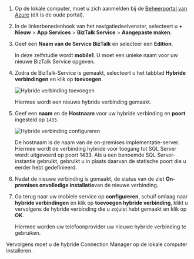 
1. Op de lokale computer, moet u zich aanmelden bij de [Beheerportal van Azure](http://manager.windowsazure.com) (dit is de oude portal).

2. In de linkerbenedenhoek van het navigatiedeelvenster, selecteert u **+ Nieuw** > **App Services** > **BizTalk Service** > **Aangepaste maken**.

3. Geef een **Naam van de Service BizTalk** en selecteer een **Edition**. 

    In deze zelfstudie wordt **mobile1**. U moet een unieke naam voor uw nieuwe BizTalk Service opgeven.

4. Zodra de BizTalk-Service is gemaakt, selecteert u het tabblad **Hybride verbindingen** en klik op **toevoegen**.

    ![Hybride verbinding toevoegen](./media/hybrid-connections-create-new/3.png)

    Hiermee wordt een nieuwe hybride verbinding gemaakt.

5. Geef een **naam** en de **Hostnaam** voor uw hybride verbinding en **poort** ingesteld op `1433`. 
  
    ![Hybride verbinding configureren](./media/hybrid-connections-create-new/4.png)

    De hostnaam is de naam van de on-premises implementatie-server. Hiermee wordt de verbinding hybride voor toegang tot SQL Server wordt uitgevoerd op poort 1433. Als u een benoemde SQL Server-instantie gebruikt, gebruikt u in plaats daarvan de statische poort die u eerder hebt gedefinieerd.

6. Nadat de nieuwe verbinding is gemaakt, de status van de ziet **On-premises onvolledige installatie**van de nieuwe verbinding.

7. Ga terug naar uw mobiele service op **configureren**, schuif omlaag naar **hybride verbindingen** en klik op **toevoegen hybride verbinding**, klikt u vervolgens de hybride verbinding die u zojuist hebt gemaakt en klik op **OK**.

    Hiermee worden uw telefoonprovider uw nieuwe hybride verbinding te gebruiken.

Vervolgens moet u de hybride Connection Manager op de lokale computer installeren.
